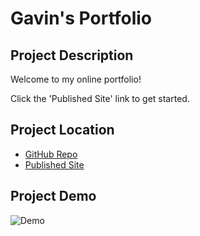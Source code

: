 # Gavin's Portfolio

## Project Description

Welcome to my online portfolio!

Click the 'Published Site' link to get started. 

## Project Location

* [GitHub Repo](https://github.com/Gavin867/Gavins_Portfolio)
* [Published Site](https://gavin867.github.io/Gavins_Portfolio/)

## Project Demo

![Demo](./assets/images/readme/gp-demo.gif)